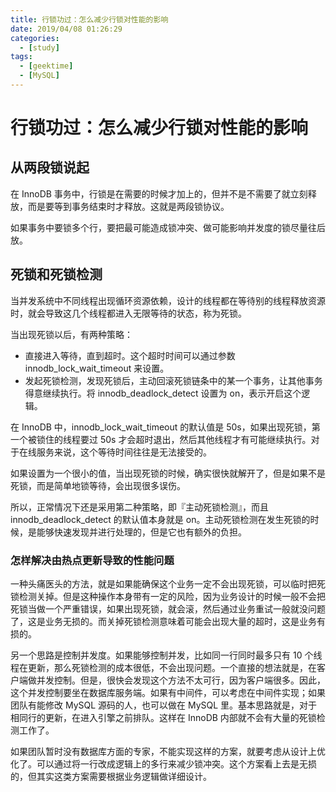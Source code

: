 ```yaml
---
title: 行锁功过：怎么减少行锁对性能的影响
date: 2019/04/08 01:26:29
categories: 
  - [study]
tags: 
  - [geektime]
  - [MySQL]
---
```


# 行锁功过：怎么减少行锁对性能的影响

## 从两段锁说起

在 InnoDB 事务中，行锁是在需要的时候才加上的，但并不是不需要了就立刻释放，而是要等到事务结束时才释放。这就是两段锁协议。

如果事务中要锁多个行，要把最可能造成锁冲突、做可能影响并发度的锁尽量往后放。

<!-- more -->

## 死锁和死锁检测

当并发系统中不同线程出现循环资源依赖，设计的线程都在等待别的线程释放资源时，就会导致这几个线程都进入无限等待的状态，称为死锁。

当出现死锁以后，有两种策略：

- 直接进入等待，直到超时。这个超时时间可以通过参数 innodb_lock_wait_timeout 来设置。
- 发起死锁检测，发现死锁后，主动回滚死锁链条中的某一个事务，让其他事务得意继续执行。将 innodb_deadlock_detect 设置为 on，表示开启这个逻辑。

在 InnoDB 中，innodb_lock_wait_timeout 的默认值是 50s，如果出现死锁，第一个被锁住的线程要过 50s 才会超时退出，然后其他线程才有可能继续执行。对于在线服务来说，这个等待时间往往是无法接受的。

如果设置为一个很小的值，当出现死锁的时候，确实很快就解开了，但是如果不是死锁，而是简单地锁等待，会出现很多误伤。

所以，正常情况下还是采用第二种策略，即『主动死锁检测』，而且 innodb_deadlock_detect 的默认值本身就是 on。主动死锁检测在发生死锁的时候，是能够快速发现并进行处理的，但是它也有额外的负担。

### 怎样解决由热点更新导致的性能问题

一种头痛医头的方法，就是如果能确保这个业务一定不会出现死锁，可以临时把死锁检测关掉。但是这种操作本身带有一定的风险，因为业务设计的时候一般不会把死锁当做一个严重错误，如果出现死锁，就会滚，然后通过业务重试一般就没问题了，这是业务无损的。而关掉死锁检测意味着可能会出现大量的超时，这是业务有损的。

另一个思路是控制并发度。如果能够控制并发，比如同一行同时最多只有 10 个线程在更新，那么死锁检测的成本很低，不会出现问题。一个直接的想法就是，在客户端做并发控制。但是，很快会发现这个方法不太可行，因为客户端很多。因此，这个并发控制要坐在数据库服务端。如果有中间件，可以考虑在中间件实现；如果团队有能修改 MySQL 源码的人，也可以做在 MySQL 里。基本思路就是，对于相同行的更新，在进入引擎之前排队。这样在 InnoDB 内部就不会有大量的死锁检测工作了。

如果团队暂时没有数据库方面的专家，不能实现这样的方案，就要考虑从设计上优化了。可以通过将一行改成逻辑上的多行来减少锁冲突。这个方案看上去是无损的，但其实这类方案需要根据业务逻辑做详细设计。
